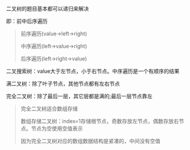 
二叉树的题目基本都可以递归来解决

即：前中后序遍历

>前序遍历(value->left->right)
>
>中序遍历(left->value->right)
>
>后序遍历(left->right->value)


二叉搜索树：value大于左节点，小于右节点。中序遍历是一个有顺序的结果

满二叉树：除了叶子节点，其他节点都有左右节点

完全二叉树：除了最后一层，其它层都是满的;最后一层节点靠左

> 完全二叉树适合数组存储
> 
> 数组存储二叉树：index=1存储根节点，奇数存放左节点，偶数存放右节点。节点为空使用空值表示
>
> 因为完全二叉树对应的数组数据结构是紧凑的，中间没有空值